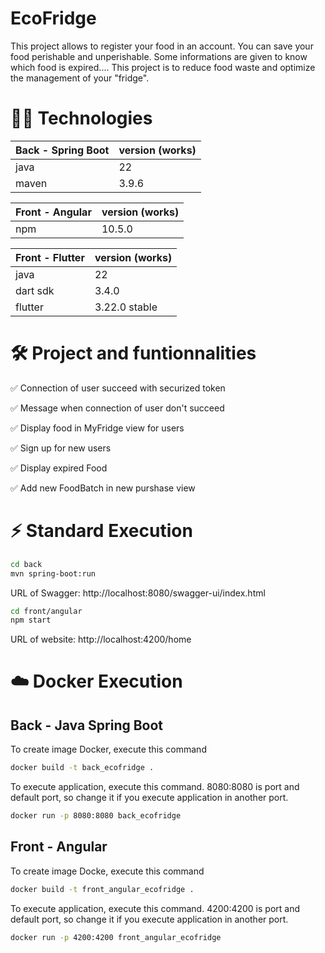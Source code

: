 # EcoFridge 

This project allows to register your food in an account. You can save your food perishable and unperishable. Some informations are given to know which food is expired.... 
This project is to reduce food waste and optimize the management of your "fridge".

# 👩‍💻 Technologies

| Back - Spring Boot | version (works) | 
| --- | --- |
| java | 22 |
| maven| 3.9.6 |

| Front - Angular | version (works) | 
| --- | --- |
| npm | 10.5.0 |

| Front - Flutter | version (works) | 
| --- | --- |
| java | 22 |
| dart sdk | 3.4.0 |
| flutter | 3.22.0 stable |

# 🛠 Project and funtionnalities

✅ Connection of user succeed with securized token

✅ Message when connection of user don't succeed

✅ Display food in MyFridge view for users

✅ Sign up for new users

✅ Display expired Food

✅ Add new FoodBatch in new purshase view

# ⚡️ Standard Execution

```bash
cd back
mvn spring-boot:run
```

URL of Swagger: http://localhost:8080/swagger-ui/index.html

```bash
cd front/angular
npm start
```

URL of website: http://localhost:4200/home

# ☁️ Docker Execution

## Back - Java Spring Boot

To create image Docker, execute this command

```bash
docker build -t back_ecofridge .  
```

To execute application, execute this command. 8080:8080 is port and default port, so change it if you execute application in another port.

```bash
docker run -p 8080:8080 back_ecofridge 
```

## Front - Angular

To create image Docke, execute this command

```bash
docker build -t front_angular_ecofridge .
```

To execute application, execute this command. 4200:4200 is port and default port, so change it if you execute application in another port.

```bash
docker run -p 4200:4200 front_angular_ecofridge
```    